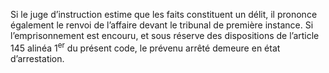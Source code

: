 Si le juge d’instruction estime que les faits constituent un délit, il prononce également le renvoi de l’affaire devant le tribunal de première instance.
Si l’emprisonnement est encouru, et sous réserve des dispositions de l’article 145 alinéa 1<sup>er</sup> du présent code, le prévenu arrêté demeure en état d’arrestation.